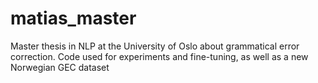 # matias_master
Master thesis in NLP at the University of Oslo about grammatical error correction. Code used for experiments and fine-tuning, as well as a new Norwegian GEC dataset
